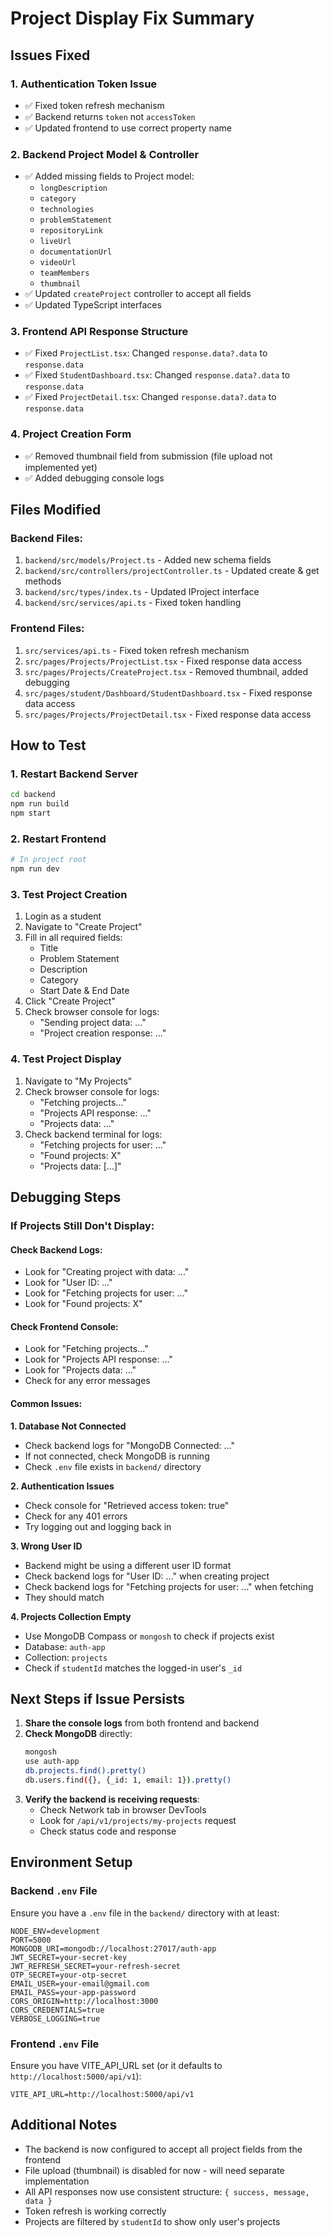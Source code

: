 # Project Display Fix Summary

## Issues Fixed

### 1. **Authentication Token Issue**
- ✅ Fixed token refresh mechanism
- ✅ Backend returns `token` not `accessToken`
- ✅ Updated frontend to use correct property name

### 2. **Backend Project Model & Controller**
- ✅ Added missing fields to Project model:
  - `longDescription`
  - `category`
  - `technologies`
  - `problemStatement`
  - `repositoryLink`
  - `liveUrl`
  - `documentationUrl`
  - `videoUrl`
  - `teamMembers`
  - `thumbnail`
- ✅ Updated `createProject` controller to accept all fields
- ✅ Updated TypeScript interfaces

### 3. **Frontend API Response Structure**
- ✅ Fixed `ProjectList.tsx`: Changed `response.data?.data` to `response.data`
- ✅ Fixed `StudentDashboard.tsx`: Changed `response.data?.data` to `response.data`
- ✅ Fixed `ProjectDetail.tsx`: Changed `response.data?.data` to `response.data`

### 4. **Project Creation Form**
- ✅ Removed thumbnail field from submission (file upload not implemented yet)
- ✅ Added debugging console logs

## Files Modified

### Backend Files:
1. `backend/src/models/Project.ts` - Added new schema fields
2. `backend/src/controllers/projectController.ts` - Updated create & get methods
3. `backend/src/types/index.ts` - Updated IProject interface
4. `backend/src/services/api.ts` - Fixed token handling

### Frontend Files:
1. `src/services/api.ts` - Fixed token refresh mechanism
2. `src/pages/Projects/ProjectList.tsx` - Fixed response data access
3. `src/pages/Projects/CreateProject.tsx` - Removed thumbnail, added debugging
4. `src/pages/student/Dashboard/StudentDashboard.tsx` - Fixed response data access
5. `src/pages/Projects/ProjectDetail.tsx` - Fixed response data access

## How to Test

### 1. **Restart Backend Server**
```bash
cd backend
npm run build
npm start
```

### 2. **Restart Frontend**
```bash
# In project root
npm run dev
```

### 3. **Test Project Creation**
1. Login as a student
2. Navigate to "Create Project"
3. Fill in all required fields:
   - Title
   - Problem Statement
   - Description
   - Category
   - Start Date & End Date
4. Click "Create Project"
5. Check browser console for logs:
   - "Sending project data: ..."
   - "Project creation response: ..."

### 4. **Test Project Display**
1. Navigate to "My Projects"
2. Check browser console for logs:
   - "Fetching projects..."
   - "Projects API response: ..."
   - "Projects data: ..."
3. Check backend terminal for logs:
   - "Fetching projects for user: ..."
   - "Found projects: X"
   - "Projects data: [...]"

## Debugging Steps

### If Projects Still Don't Display:

#### Check Backend Logs:
- Look for "Creating project with data: ..."
- Look for "User ID: ..."
- Look for "Fetching projects for user: ..."
- Look for "Found projects: X"

#### Check Frontend Console:
- Look for "Fetching projects..."
- Look for "Projects API response: ..."
- Look for "Projects data: ..."
- Check for any error messages

#### Common Issues:

**1. Database Not Connected**
- Check backend logs for "MongoDB Connected: ..."
- If not connected, check MongoDB is running
- Check `.env` file exists in `backend/` directory

**2. Authentication Issues**
- Check console for "Retrieved access token: true"
- Check for any 401 errors
- Try logging out and logging back in

**3. Wrong User ID**
- Backend might be using a different user ID format
- Check backend logs for "User ID: ..." when creating project
- Check backend logs for "Fetching projects for user: ..." when fetching
- They should match

**4. Projects Collection Empty**
- Use MongoDB Compass or `mongosh` to check if projects exist
- Database: `auth-app`
- Collection: `projects`
- Check if `studentId` matches the logged-in user's `_id`

## Next Steps if Issue Persists

1. **Share the console logs** from both frontend and backend
2. **Check MongoDB** directly:
   ```bash
   mongosh
   use auth-app
   db.projects.find().pretty()
   db.users.find({}, {_id: 1, email: 1}).pretty()
   ```
3. **Verify the backend is receiving requests**:
   - Check Network tab in browser DevTools
   - Look for `/api/v1/projects/my-projects` request
   - Check status code and response

## Environment Setup

### Backend `.env` File
Ensure you have a `.env` file in the `backend/` directory with at least:
```env
NODE_ENV=development
PORT=5000
MONGODB_URI=mongodb://localhost:27017/auth-app
JWT_SECRET=your-secret-key
JWT_REFRESH_SECRET=your-refresh-secret
OTP_SECRET=your-otp-secret
EMAIL_USER=your-email@gmail.com
EMAIL_PASS=your-app-password
CORS_ORIGIN=http://localhost:3000
CORS_CREDENTIALS=true
VERBOSE_LOGGING=true
```

### Frontend `.env` File
Ensure you have VITE_API_URL set (or it defaults to `http://localhost:5000/api/v1`):
```env
VITE_API_URL=http://localhost:5000/api/v1
```

## Additional Notes

- The backend is now configured to accept all project fields from the frontend
- File upload (thumbnail) is disabled for now - will need separate implementation
- All API responses now use consistent structure: `{ success, message, data }`
- Token refresh is working correctly
- Projects are filtered by `studentId` to show only user's projects



